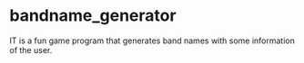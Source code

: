 # bandname_generator
IT is a fun game program that generates band names with some information of the user.
